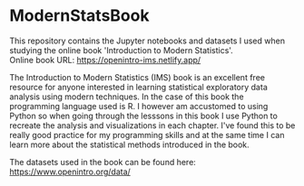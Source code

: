 # ModernStatsBook
This repository contains the Jupyter notebooks and datasets I used when studying the online book 'Introduction to Modern Statistics'.  
Online book URL: https://openintro-ims.netlify.app/

The Introduction to Modern Statistics (IMS) book is an excellent free resource for anyone interested in learning statistical exploratory data analysis using modern techniques. In the case of this book the programming language used is R. I however am accustomed to using Python so when going through the lesssons in this book I use Python to recreate the analysis and visualizations in each chapter. I've found this to be really good practice for my programming skills and at the same time I can learn more about the statistical methods introduced in the book.

The datasets used in the book can be found here: https://www.openintro.org/data/
